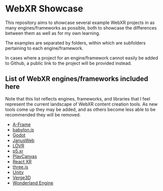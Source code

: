 # WebXR Showcase

This repository aims to showcase several example WebXR projects in as many engines/frameworks as possible, both to showcase the differences between them as well as for my own learning.

The examples are separated by folders, within which are subfolders pertaining to each engine/framework.

In cases where a project for an engine/framework cannot easily be added to Github, a public link to the project will be provided instead.

## List of WebXR engines/frameworks included here

Note that this list reflects engines, frameworks, and libraries that I feel represent the current landscape of WebXR content creation tools. As new tools come up they may be added, and as others become less able to be recommended they will be removed.

- [A-Frame](https://aframe.io/)
- [babylon.js](https://www.babylonjs.com/)
- [Godot](https://godotengine.org/)
- [JanusWeb](https://github.com/jbaicoianu/janusweb)
- [LÖVR](https://lovr.org/)
- [p5.xr](https://p5xr.org/#/)
- [PlayCanvas](https://playcanvas.com/)
- [React XR](https://github.com/pmndrs/react-xr)
- [three.js](https://threejs.org/)
- [Unity](https://unity.com/)
- [Verge3D](https://www.soft8soft.com/verge3d/)
- [Wonderland Engine](https://wonderlandengine.com/)

